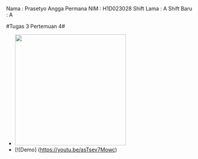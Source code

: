 Nama : Prasetyo Angga Permana
NIM : H1D023028
Shift Lama : A
Shift Baru : A

#Tugas 3 Pertemuan 4#
- <img src="screenshot/tugas-3.png" width="300"/>
- [![Demo] (https://youtu.be/asTsev7Mowc)


